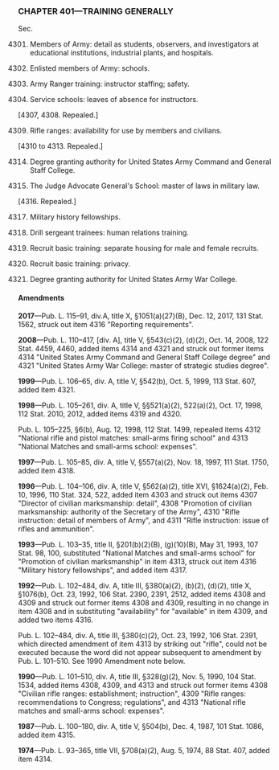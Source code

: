### **CHAPTER 401—TRAINING GENERALLY** ###

Sec.

4301. Members of Army: detail as students, observers, and investigators at educational institutions, industrial plants, and hospitals.

4302. Enlisted members of Army: schools.

4303. Army Ranger training: instructor staffing; safety.

4306. Service schools: leaves of absence for instructors.

[4307, 4308. Repealed.]

4309. Rifle ranges: availability for use by members and civilians.

[4310 to 4313. Repealed.]

4314. Degree granting authority for United States Army Command and General Staff College.

4315. The Judge Advocate General's School: master of laws in military law.

[4316. Repealed.]

4317. Military history fellowships.

4318. Drill sergeant trainees: human relations training.

4319. Recruit basic training: separate housing for male and female recruits.

4320. Recruit basic training: privacy.

4321. Degree granting authority for United States Army War College.

#### Amendments ####

**2017**—Pub. L. 115–91, div.A, title X, §1051(a)(27)(B), Dec. 12, 2017, 131 Stat. 1562, struck out item 4316 "Reporting requirements".

**2008**—Pub. L. 110–417, [div. A], title V, §543(c)(2), (d)(2), Oct. 14, 2008, 122 Stat. 4459, 4460, added items 4314 and 4321 and struck out former items 4314 "United States Army Command and General Staff College degree" and 4321 "United States Army War College: master of strategic studies degree".

**1999**—Pub. L. 106–65, div. A, title V, §542(b), Oct. 5, 1999, 113 Stat. 607, added item 4321.

**1998**—Pub. L. 105–261, div. A, title V, §§521(a)(2), 522(a)(2), Oct. 17, 1998, 112 Stat. 2010, 2012, added items 4319 and 4320.

Pub. L. 105–225, §6(b), Aug. 12, 1998, 112 Stat. 1499, repealed items 4312 "National rifle and pistol matches: small-arms firing school" and 4313 "National Matches and small-arms school: expenses".

**1997**—Pub. L. 105–85, div. A, title V, §557(a)(2), Nov. 18, 1997, 111 Stat. 1750, added item 4318.

**1996**—Pub. L. 104–106, div. A, title V, §562(a)(2), title XVI, §1624(a)(2), Feb. 10, 1996, 110 Stat. 324, 522, added item 4303 and struck out items 4307 "Director of civilian marksmanship: detail", 4308 "Promotion of civilian marksmanship: authority of the Secretary of the Army", 4310 "Rifle instruction: detail of members of Army", and 4311 "Rifle instruction: issue of rifles and ammunition".

**1993**—Pub. L. 103–35, title II, §201(b)(2)(B), (g)(10)(B), May 31, 1993, 107 Stat. 98, 100, substituted "National Matches and small-arms school" for "Promotion of civilian marksmanship" in item 4313, struck out item 4316 "Military history fellowships", and added item 4317.

**1992**—Pub. L. 102–484, div. A, title III, §380(a)(2), (b)(2), (d)(2), title X, §1076(b), Oct. 23, 1992, 106 Stat. 2390, 2391, 2512, added items 4308 and 4309 and struck out former items 4308 and 4309, resulting in no change in item 4308 and in substituting "availability" for "available" in item 4309, and added two items 4316.

Pub. L. 102–484, div. A, title III, §380(c)(2), Oct. 23, 1992, 106 Stat. 2391, which directed amendment of item 4313 by striking out "rifle", could not be executed because the word did not appear subsequent to amendment by Pub. L. 101–510. See 1990 Amendment note below.

**1990**—Pub. L. 101–510, div. A, title III, §328(g)(2), Nov. 5, 1990, 104 Stat. 1534, added items 4308, 4309, and 4313 and struck out former items 4308 "Civilian rifle ranges: establishment; instruction", 4309 "Rifle ranges: recommendations to Congress; regulations", and 4313 "National rifle matches and small-arms school: expenses".

**1987**—Pub. L. 100–180, div. A, title V, §504(b), Dec. 4, 1987, 101 Stat. 1086, added item 4315.

**1974**—Pub. L. 93–365, title VII, §708(a)(2), Aug. 5, 1974, 88 Stat. 407, added item 4314.